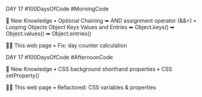 DAY 17 
#100DaysOfCode
#MorningCode 

📖 New Knowledge
• Optional Chaining
    ➥ AND assignment operator (&&=)
• Looping Objects Object Keys Values and Entries
    ➥ Object.keys()
    ➥ Object.values()
    ➥ Object.entries()
    
👨‍💻 This web page
• Fix: day counter calculation

DAY 17
#100DaysOfCode
#AfternoonCode 

📖 New Knowledge
• CSS background shorthand properties
• CSS setProperty()

👨‍💻 This web page
• Refactored: CSS variables & properties

